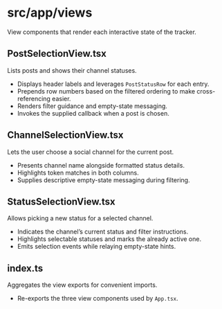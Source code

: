 # src/app/views

View components that render each interactive state of the tracker.

## PostSelectionView.tsx
Lists posts and shows their channel statuses.
- Displays header labels and leverages `PostStatusRow` for each entry.
- Prepends row numbers based on the filtered ordering to make cross-referencing easier.
- Renders filter guidance and empty-state messaging.
- Invokes the supplied callback when a post is chosen.

## ChannelSelectionView.tsx
Lets the user choose a social channel for the current post.
- Presents channel name alongside formatted status details.
- Highlights token matches in both columns.
- Supplies descriptive empty-state messaging during filtering.

## StatusSelectionView.tsx
Allows picking a new status for a selected channel.
- Indicates the channel’s current status and filter instructions.
- Highlights selectable statuses and marks the already active one.
- Emits selection events while relaying empty-state hints.

## index.ts
Aggregates the view exports for convenient imports.
- Re-exports the three view components used by `App.tsx`.
